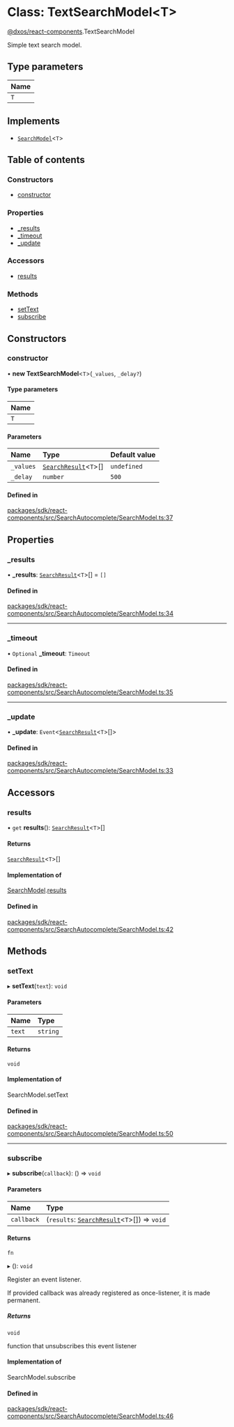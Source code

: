 # Class: TextSearchModel<T\>

[@dxos/react-components](../modules/dxos_react_components.md).TextSearchModel

Simple text search model.

## Type parameters

| Name |
| :------ |
| `T` |

## Implements

- [`SearchModel`](../interfaces/dxos_react_components.SearchModel.md)<`T`\>

## Table of contents

### Constructors

- [constructor](dxos_react_components.TextSearchModel.md#constructor)

### Properties

- [\_results](dxos_react_components.TextSearchModel.md#_results)
- [\_timeout](dxos_react_components.TextSearchModel.md#_timeout)
- [\_update](dxos_react_components.TextSearchModel.md#_update)

### Accessors

- [results](dxos_react_components.TextSearchModel.md#results)

### Methods

- [setText](dxos_react_components.TextSearchModel.md#settext)
- [subscribe](dxos_react_components.TextSearchModel.md#subscribe)

## Constructors

### constructor

• **new TextSearchModel**<`T`\>(`_values`, `_delay?`)

#### Type parameters

| Name |
| :------ |
| `T` |

#### Parameters

| Name | Type | Default value |
| :------ | :------ | :------ |
| `_values` | [`SearchResult`](../modules/dxos_react_components.md#searchresult)<`T`\>[] | `undefined` |
| `_delay` | `number` | `500` |

#### Defined in

[packages/sdk/react-components/src/SearchAutocomplete/SearchModel.ts:37](https://github.com/dxos/dxos/blob/e3b936721/packages/sdk/react-components/src/SearchAutocomplete/SearchModel.ts#L37)

## Properties

### \_results

• **\_results**: [`SearchResult`](../modules/dxos_react_components.md#searchresult)<`T`\>[] = `[]`

#### Defined in

[packages/sdk/react-components/src/SearchAutocomplete/SearchModel.ts:34](https://github.com/dxos/dxos/blob/e3b936721/packages/sdk/react-components/src/SearchAutocomplete/SearchModel.ts#L34)

___

### \_timeout

• `Optional` **\_timeout**: `Timeout`

#### Defined in

[packages/sdk/react-components/src/SearchAutocomplete/SearchModel.ts:35](https://github.com/dxos/dxos/blob/e3b936721/packages/sdk/react-components/src/SearchAutocomplete/SearchModel.ts#L35)

___

### \_update

• **\_update**: `Event`<[`SearchResult`](../modules/dxos_react_components.md#searchresult)<`T`\>[]\>

#### Defined in

[packages/sdk/react-components/src/SearchAutocomplete/SearchModel.ts:33](https://github.com/dxos/dxos/blob/e3b936721/packages/sdk/react-components/src/SearchAutocomplete/SearchModel.ts#L33)

## Accessors

### results

• `get` **results**(): [`SearchResult`](../modules/dxos_react_components.md#searchresult)<`T`\>[]

#### Returns

[`SearchResult`](../modules/dxos_react_components.md#searchresult)<`T`\>[]

#### Implementation of

[SearchModel](../interfaces/dxos_react_components.SearchModel.md).[results](../interfaces/dxos_react_components.SearchModel.md#results)

#### Defined in

[packages/sdk/react-components/src/SearchAutocomplete/SearchModel.ts:42](https://github.com/dxos/dxos/blob/e3b936721/packages/sdk/react-components/src/SearchAutocomplete/SearchModel.ts#L42)

## Methods

### setText

▸ **setText**(`text`): `void`

#### Parameters

| Name | Type |
| :------ | :------ |
| `text` | `string` |

#### Returns

`void`

#### Implementation of

SearchModel.setText

#### Defined in

[packages/sdk/react-components/src/SearchAutocomplete/SearchModel.ts:50](https://github.com/dxos/dxos/blob/e3b936721/packages/sdk/react-components/src/SearchAutocomplete/SearchModel.ts#L50)

___

### subscribe

▸ **subscribe**(`callback`): () => `void`

#### Parameters

| Name | Type |
| :------ | :------ |
| `callback` | (`results`: [`SearchResult`](../modules/dxos_react_components.md#searchresult)<`T`\>[]) => `void` |

#### Returns

`fn`

▸ (): `void`

Register an event listener.

If provided callback was already registered as once-listener, it is made permanent.

##### Returns

`void`

function that unsubscribes this event listener

#### Implementation of

SearchModel.subscribe

#### Defined in

[packages/sdk/react-components/src/SearchAutocomplete/SearchModel.ts:46](https://github.com/dxos/dxos/blob/e3b936721/packages/sdk/react-components/src/SearchAutocomplete/SearchModel.ts#L46)
